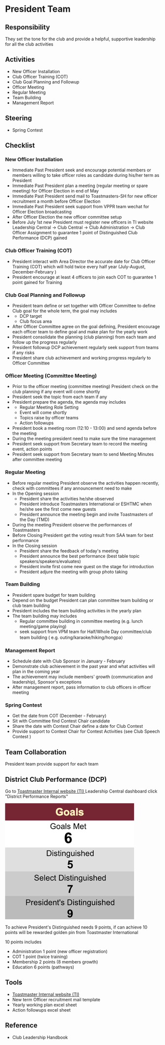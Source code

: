 # President Team

## Responsibility 

They set the tone for the club and provide a helpful, supportive leadership for all the club activities 

## Activities

* New Officer Installation
* Club Officer Training \(COT\)
* Club Goal Planning and Followup
* Officer Meeting
* Regular Meeting
* Team Building
* Management Report  

## Steering

* Spring Contest 

## Checklist 

### New Officer Installation

* Immediate Past President seek and encourage potential members or members willing to take officer roles as candidate during his/her term as President 
* Immediate Past President plan a meeting \(regular meeting or spare meeting\) for Officer Election in end of May
* Immediate Past President send mail to Toastmasters-SH for new officer recruitment a month before Officer Election 
* Immediate Past President seek support from VPPR team wechat for Officer Election broadcasting 
* After Officer Election the new officer committee setup
* Before July 1st new President must register new officers in TI website Leadership Central -&gt;  Club Central -&gt; Club Administration -&gt; Club Officer Assignment to guarantee 1 point of Distinguished Club Performance \(DCP\) gained  

### Club Officer Training \(COT\)

* President interact with Area Director the accurate date for Club Officer Training \(COT\) which will hold twice every half year \(July-August, December-February \)
* President encourage at least 4 officers to join each COT to guarantee 1 point gained for Training   

### Club Goal Planning and Followup

* President team define or set together with Officer Committee to  define Club goal for the whole term, the goal may includes
* * DCP target
  * Club focus area
* After Officer Committee agree on the goal defining, President encourage each officer team to define goal and make plan for the yearly work
* President consolidate the planning \(club planning\) from each team and follow up the progress regularly 
* President followup DCP achievement regularly seek support from teams if any risks 
* President share club achievement and working progress regularly to Officer Committee   

### Officer Meeting \(Committee Meeting\)

* Prior to the officer meeting \(committee meeting\) President check on the club planning if any event will come shortly  
* President seek the topic from each team if any 
* President prepare the agenda, the agenda may includes 
* * Regular Meeting Role Setting
  * Event will come shortly
  * Topics raise by officer teams
  * Action followups
* President book a meeting room \(12:10 - 13:00\) and send agenda before the meeting
* During the meeting president need to make sure the time management
* President seek support from Secretary team to record the meeting event, action points
* President seek support from Secretary team to send Meeting Minutes after committee meeting   

### Regular Meeting

* Before regular meeting President observe the activities happen recently, check with committees if any announcement need to make 
* In the Opening session 
  * President share the activities he/she observed
  * President introduce Toastmasters International or ESHTMC when he/she see the first come new guests
  * President announce the meeting begin and invite Toastmasters of the Day \(TMD\)
* During the meeting President observe the performances of Toastmasters
* Before Closing President get the voting result from SAA team for best performance 
* In the Closing session  
  * President share the feedback of today's meeting
  * President announce the best performance \(best table topic speakers/speakers/evaluates\) 
  * President invite first come new guest on the stage for introduction 
  * President adjure the meeting with group photo taking     

### Team Building

* President spare budget for team building
* Depend on the budget President can plan committee team building or club team building
* President includes the team building activities in the yearly plan 
* The team building may includes
  * Regular committee building in committee meeting \(e.g. lunch meeting/game playing\)
  * seek support from VPM team for Half/Whole Day committee/club team building \( e.g. outing/karaoke/hiking/hongpa）

  

### Management Report

* Schedule date with Club Sponsor in January - February 
* Demonstrate club achievement in the past year  and what activities will plan in the coming year
* The achievement may include members' growth \(communication and leadership\), Sponsor's exceptions
* After management report, pass information to club officers in officer meeting

### Spring Contest

* Get the date from COT \(December - February\)  
* Sit with Committee find Contest Chair candidate 
* Share the date with Contest Chair define a date for Club Contest
* Provide support to Contest Chair for Contest Activities \(see Club Speech Contest \)

## Team Collaboration

President team provide support for each team 

## District Club Performance \(DCP\)

Go to [Toastmaster Internal website \(TI\) ](https://www.toastmasters.org)Leadership Central dashboard click "District Performance Reports" 

![Goal Points](../.gitbook/assets/screen-shot-2019-01-20-at-3.12.25-pm.png)

To achieve President's  Distinguished needs 9 points, if can achieve 10 points will be rewarded golden pin from Toastmaster International 

10 points includes

* Administration 1 point \(new officer registration\)
* COT 1 point \(twice training\)
* Membership 2 points \(8 members growth\)
* Education 6 points \(pathways\)  

## Tools

* [Toastmaster Internal website \(TI\) ](https://www.toastmasters.org)
* New term Officer recruitment mail template
* Yearly working plan excel sheet
* Action followups excel sheet  

## Reference

* Club Leadership Handbook

